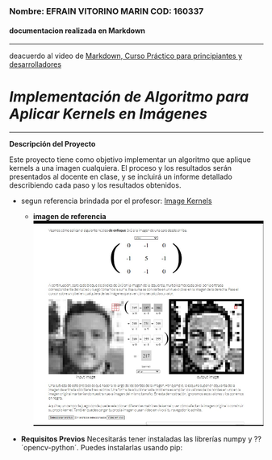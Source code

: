 ### Nombre: EFRAIN VITORINO MARIN COD: 160337
#### documentacion realizada  en **Markdown**
--- 
deacuerdo al video de [Markdown, Curso Práctico para principiantes y desarrolladores](https://www.youtube.com/watch?v=oxaH9CFpeEE "Youtube")
# *Implementación de Algoritmo para Aplicar Kernels en Imágenes*

------------
**Descripción del Proyecto**
<p>
Este proyecto tiene como objetivo implementar un algoritmo que aplique kernels a una imagen cualquiera. El proceso y los resultados serán presentados al docente en clase, y se incluirá un informe detallado describiendo cada paso y los resultados obtenidos.
</p>

- segun referencia brindada por el profesor: [Image Kernels](https://setosa.io/ev/image-kernels/ "Image Kernels")

  - **imagen de referencia**
    ![imagen de referencia](kerneels.png)
- **Requisitos Previos**
Necesitarás tener instaladas las librerías numpy y ??´opencv-python´. Puedes instalarlas usando pip:
